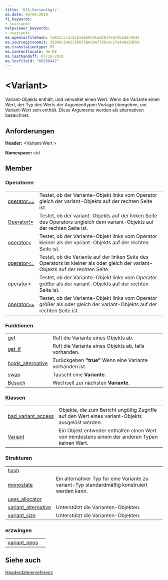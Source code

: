 ```yaml
---
title: '&lt;Variant&gt;'
ms.date: 04/04/2019
f1_keywords:
- <variant>
helpviewer_keywords:
- <variant>
ms.openlocfilehash: 7a812ccc3c8cb2a660c01ad2b17ea75b5d5c9542
ms.sourcegitcommit: 3590dc146525807500c0477d6c9c17a4a8a2d658
ms.translationtype: MT
ms.contentlocale: de-DE
ms.lasthandoff: 07/16/2019
ms.locfileid: "68268442"
---
```

# <a name="ltvariantgt"></a>&lt;Variant&gt;

Variant-Objekts enthält, und verwaltet einen Wert. Wenn die Variante einen Wert, der Typ des Werts der Argumenttypen Vorlage übergeben, um Variant-Wert sein enthält. Diese Argumente werden als alternativen bezeichnet.

## <a name="requirements"></a>Anforderungen

**Header:** \<Variant-Wert >

**Namespace:** std

## <a name="members"></a>Member

### <a name="operators"></a>Operatoren

|||
|-|-|
|[operator==](../standard-library/forward-list-operators.md#op_eq_eq)|Testet, ob der Variante-Objekt links vom Operator gleich der variant-Objekts auf der rechten Seite ist.|
|[Operator!=](../standard-library/forward-list-operators.md#op_neq)|Testet, ob der variant-Objekts auf der linken Seite des Operators ungleich dem variant-Objekts auf der rechten Seite ist.|
|[operator<](../standard-library/forward-list-operators.md#op_lt)|Testet, ob der Variante-Objekt links vom Operator kleiner als der variant-Objekts auf der rechten Seite ist.|
|[operator<=](../standard-library/forward-list-operators.md#op_lt_eq)|Testet, ob die Variante auf der linken Seite des Operators ist kleiner als oder gleich der variant-Objekts auf der rechten Seite.|
|[operator>](../standard-library/forward-list-operators.md#op_gt)|Testet, ob der Variante-Objekt links vom Operator größer als der variant-Objekts auf der rechten Seite ist.|
|[operator>=](../standard-library/forward-list-operators.md#op_lt_eq)|Testet, ob der Variante-Objekt links vom Operator größer als oder gleich der variant-Objekts auf der rechten Seite ist.|

### <a name="functions"></a>Funktionen

|||
|-|-|
|[get](../standard-library/variant-functions.md#get)|Ruft die Variante eines Objekts ab.|
|[get_if](../standard-library/variant-functions.md#get_if)|Ruft die Variante eines Objekts ab, falls vorhanden.|
|[holds_alternative](../standard-library/variant-functions.md#holds_alternative)|Zurückgeben **"true"** Wenn eine Variante vorhanden ist.|
|[swap](../standard-library/variant-functions.md#swap)|Tauscht eine **Variante**.|
|[Besuch](../standard-library/variant-functions.md#visit)|Wechselt zur nächsten **Variante**.|

### <a name="classes"></a>Klassen

|||
|-|-|
|[bad_variant_access](../standard-library/bad-variant-access-class.md)|Objekte, die zum Bericht ungültig Zugriffe auf den Wert eines variant-Objekts ausgelöst werden.|
|[Variant](../standard-library/variant.md)|Ein Objekt entweder enthalten einen Wert von mindestens einem der anderen Typen keinen Wert.|

### <a name="structs"></a>Strukturen

|||
|-|-|
|[hash](../standard-library/hash-structure.md)||
|[monostate](../standard-library/monostate-structure.md)|Ein alternativer Typ für eine Variante zu variant-Typ standardmäßig konstruiert werden kann.|
|[uses_allocator](../standard-library/uses-allocator-structure.md)||
|[variant_alternative](../standard-library/variant-alternative-structure.md)|Unterstützt die Varianten-Objekten.|
|[variant_size](../standard-library/variant-size-structure.md)|Unterstützt die Varianten-Objekten.|

### <a name="objects"></a>erzwingen

|||
|-|-|
|[variant_npos](../standard-library/variant-functions.md#variant_npos)||

## <a name="see-also"></a>Siehe auch

[Headerdateienreferenz](../standard-library/cpp-standard-library-header-files.md)
